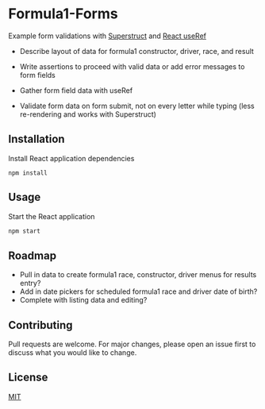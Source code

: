 # Formula1-Forms

Example form validations with [Superstruct](https://github.com/ianstormtaylor/superstruct) and [React useRef](https://reactjs.org/docs/hooks-reference.html#useref)

- Describe layout of data for formula1 constructor, driver, race, and result

- Write assertions to proceed with valid data or add error messages to form fields

- Gather form field data with useRef

- Validate form data on form submit, not on every letter while typing (less re-rendering and works with Superstruct)

## Installation

Install React application dependencies

```
npm install
```

## Usage

Start the React application

```bash
npm start
```

## Roadmap

- Pull in data to create formula1 race, constructor, driver menus for results entry?
- Add in date pickers for scheduled formula1 race and driver date of birth?
- Complete with listing data and editing?

## Contributing

Pull requests are welcome. For major changes, please open an issue first to discuss what you would like to change.

## License

[MIT](https://choosealicense.com/licenses/mit/)
